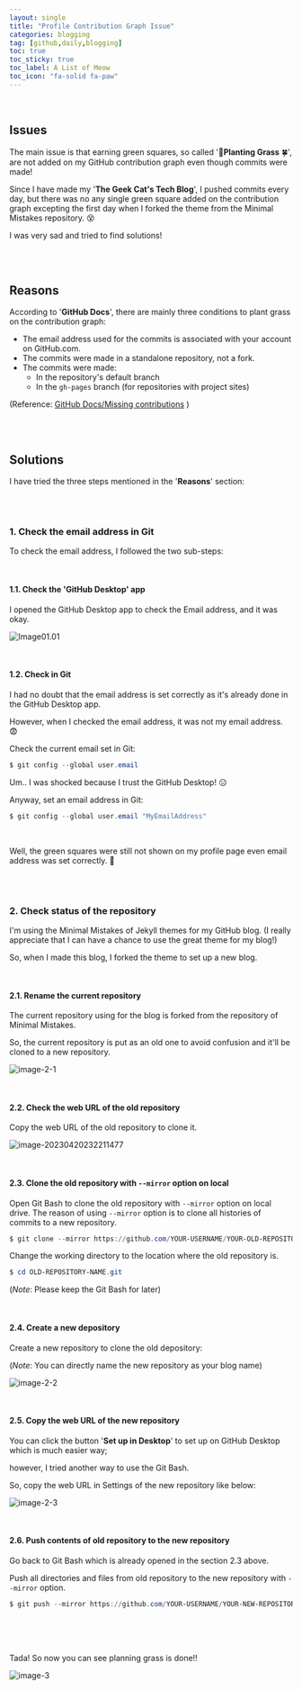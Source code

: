 ```yaml
---
layout: single
title: "Profile Contribution Graph Issue"
categories: blogging
tag: [github,daily,blogging]
toc: true
toc_sticky: true
toc_label: A List of Meow
toc_icon: "fa-solid fa-paw"
---
```


 

<br />

## Issues

The main issue is that earning green squares, so called '🌻**Planting Grass** 🍀', are not added on my GitHub contribution graph even though commits were made!

Since I have made my '**The Geek Cat's Tech Blog**', I pushed commits every day, but there was no any single green square added on the contribution graph excepting the first day when I forked the theme from the Minimal Mistakes repository. 😵

I was very sad and tried to find solutions! 





<br />

<br />

## Reasons

According to '**GitHub Docs**', there are mainly three conditions to plant grass on the contribution graph:

- The email address used for the commits is associated with your account on GitHub.com.
- The commits were made in a standalone repository, not a fork.
- The commits were made:
  - In the repository's default branch
  - In the `gh-pages` branch (for repositories with project sites)

(Reference: [GitHub Docs/Missing contributions](https://docs.github.com/en/account-and-profile/setting-up-and-managing-your-github-profile/managing-contribution-settings-on-your-profile/why-are-my-contributions-not-showing-up-on-my-profile) )

<br />

<br />

## Solutions

I have tried the three steps mentioned in the '**Reasons**' section:

<br />

<br />

### 1. Check the email address in Git

To check the email address, I followed the two sub-steps:

<br />

#### 1.1. Check the 'GitHub Desktop' app

I opened the GitHub Desktop app to check the Email address, and it was okay.

![Image01.01]({{site.url}}/assets/images/2023-04-20-contibutionsIssue/contributionIssues01-1.png)

<br />

#### 1.2. Check in Git

I had no doubt that the email address is set correctly as it's already done in the GitHub Desktop app.

However, when I checked the email address, it was not my email address. 😨



Check the current email set in Git:

```powershell
$ git config --global user.email
```



Um.. I was shocked because I trust the GitHub Desktop! 😑

Anyway, set an email address in Git:

```powershell
$ git config --global user.email "MyEmailAddress"
```

<br />

Well, the green squares were still not shown on my profile page even email address was set correctly. 😤

<br /><br />

### 2. Check status of the repository

I'm using the Minimal Mistakes of Jekyll themes for my GitHub blog. (I really appreciate that I can have a chance to use the great theme for my blog!)

So, when I made this blog, I forked the theme to set up a new blog. 

<br />

#### 2.1. Rename the current repository

The current repository using for the blog is forked from the repository of Minimal Mistakes.

So, the current repository is put as an old one to avoid confusion and it'll be cloned to a new repository.

![image-2-1]({{site.url}}/assets/images/2023-04-20-contibutionsIssue/contributionIssues02-1.png)

<br />

#### 2.2. Check the web URL of the old repository

Copy the web URL of the old repository to clone it.

![image-20230420232211477]({{site.url}}/assets/images/2023-04-20-contibutionsIssue/contributionIssues02-2.png)

<br />

#### 2.3. Clone the old repository with `--mirror` option on local

Open Git Bash to clone the old repository with `--mirror` option on local drive. The  reason of using `--mirror` option is to clone all histories of commits to a new repository. 

```powershell
$ git clone --mirror https://github.com/YOUR-USERNAME/YOUR-OLD-REPOSITORY-NAME
```

Change the working directory to the location where the old repository is.

```powershell
$ cd OLD-REPOSITORY-NAME.git
```

(*Note*: Please keep the Git Bash for later)



<br />

#### 2.4. Create a new depository

Create a new repository to clone the old depository:

(*Note*: You can directly name the new repository as your blog name)

![image-2-2]({{site.url}}/assets/images/2023-04-20-contibutionsIssue/contributionIssues02-4.png)

<br />

#### 2.5. Copy the web URL of the new repository

You can click the button '**Set up in Desktop**' to set up on GitHub Desktop which is much easier way;

however, I tried another way to use the Git Bash.

So, copy the web URL in Settings of the new repository like below:

![image-2-3]({{site.url}}/assets/images/2023-04-20-contibutionsIssue/contributionIssues02-5.png)

<br />

#### 2.6. Push contents of old repository to the new repository

Go back to Git Bash which is already opened in the section 2.3 above. 

Push all directories and files from old repository to the new repository with `--mirror` option.

```powershell
$ git push --mirror https://github.com/YOUR-USERNAME/YOUR-NEW-REPOSITORY-NAME
```



<br /><br /><br />

Tada! So now you can see planning grass is done!!

![image-3]({{site.url}}/assets/images/2023-04-20-contibutionsIssue/contributionIssues03)
